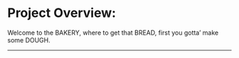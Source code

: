 # Project Overview:

Welcome to the BAKERY, where to get that BREAD, first you gotta’ make some DOUGH. 

---

